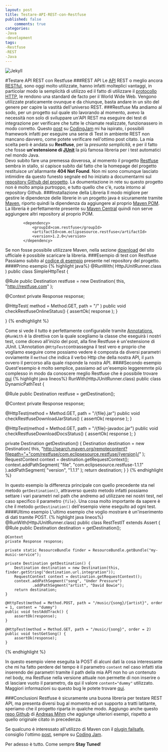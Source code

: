 ```yaml
---
layout: post
title: Testare-API-REST-con-Restfuse
published: false
	comments: true
categories: 
-Java
-development
tags:
-Restfuse
-REST
-Java
---
```

![Jekyll]({{site.baseurl}}/assets/rest_API.png)

#Testare API REST con Restfuse
###REST API
Le [API](https://it.wikipedia.org/wiki/Application_programming_interface "API") REST o meglio ancora [RESTful](https://en.wikipedia.org/wiki/Representational_state_transfer "RESTful"), sono oggi molto utilizzate, hanno infatti molteplici vantaggi, in particolar modo la semplicità di utilizzo ed il fatto di utilizzare il [protocollo HTTP](https://it.wikipedia.org/wiki/Hypertext_Transfer_Protocol "protocollo HTTP"), le rendono una standard de facto per il World Wide Web. Vengono utilizzate praticamente ovunque e da chiunque, basta andare in un sito del genere per capire la vastità dell'universo REST.
###Restfuse
Ma andiamo al sodo, per un progetto sul quale sto lavorando al momento, avevo la necessità non solo di sviluppare un'API REST ma eseguire dei test di integrazione per verificare che tutte le chiamate realizzate, funzionassero in modo corretto. Questo [post](http://codingjam.it/junit-test-the-rest/ "post") su [CodingJam](http://codingjam.it/ "CodingJam") mi ha ispirato, i possibili framework infatti per eseguire una serie di Test in ambiente REST non mancano davvero, come potete verificare nell'ottimo post citato.
La mia scelta però è andata su **Restfuse**, per la *presunta semplicità*, e per il fatto che fosse **un'estensione di [JUnit](http://junit.org/junit4/ "JUnit")** la più famosa libreria per i test automatici nel mondo Java.
<br/>
Devo subito fare una premessa doverosa, al momento il progetto [Restfuse](http://developer.eclipsesource.com/restfuse/ "Restfuse") sembra in stallo, si capisce subito dal fatto che la homepage del progetto restituisce un'allarmante **404 Not Found**.
Non mi sono comunque lasciato intimidire da questo funesto segnale ed ho iniziato a documentarmi sul [repository Github del progetto](https://github.com/eclipsesource/restfuse "repository Github del progetto").
La doumentazione in rete su questo progetto non è molto ampia purtroppo, e tutto quello che c'è, ruota intorno al repository Github.
###Installazione della Libreria
Il modo migliore per gestire le dipendenze delle librerie in un progetto java è sicuramente tramite [Maven](https://maven.apache.org/ "Maven"), riporto quindi la dipendenza da aggiungere al proprio [Maven POM](https://maven.apache.org/pom.html#Introduction "Maven POM"). La libreria è perfettamente presente su [Maven Central](https://maven-repository.com/artifact/com.restfuse/com.eclipsesource.restfuse/1.2.0 "Maven Central") quindi non serve aggiungere altri repository al proprio POM.
```
        <dependency>
            <groupId>com.restfuse</groupId>
            <artifactId>com.eclipsesource.restfuse</artifactId>
            <version>1.2.0</version>
        </dependency>
```
Se non fosse possibile utilizzare Maven, nella sezione [download](http://developer.eclipsesource.com/restfuse/downloads/http:// "download") del sito ufficiale è possibile scaricare la libreria.
###Esempio di test con Restfuse
Passiamo subito al [codice di esempio](hthttps://github.com/eclipsesource/restfuse/blob/master/com.eclipsesource.restfuse.example/src/com/eclipsesource/restfuse/example/SimpleHttpTest.javatp:// "codice di esempio") presente nel repository del progetto.
####Primo esempio
{% highlight java%}
@RunWith( HttpJUnitRunner.class )
public class SimpleHttpTest {
  
  @Rule
  public Destination restfuse = new Destination( this, "http://restfuse.com" );
  
  @Context
  private Response response;
  
  @HttpTest( method = Method.GET, path = "/" ) 
  public void checkRestfuseOnlineStatus() {
    assertOk( response );
  }
  
}
{% endhighlight %}

Come si vede il tutto è perfettamente configurabile tramite [Annotations](http://https://en.wikipedia.org/wiki/Java_annotation "Annotations"), ``@RunWith`` è la direttiva con la quale scegliamo la classe che eseguirà i nostri test, come dicevo all'inizio del post, alla fine Restfuse è un'estensione di JUnit.
L'Annotation ``@HttpTest``contrassegna il test vero e proprio che vogliamo eseguire come possiamo vedere è composta da diversi parametri ovviamente il ``method`` che indica il verbo Http che della nostra API, il ``path`` ovvero il percorso alla quale risponde la nostra API.
####Secondo esempio
Quest'esempio è molto semplice, passiamo ad un'esempio leggeremnte più complesso in modo da conoscere meglio Restfuse che è possibile trovare [qui](http://https://github.com/eclipsesource/restfuse/blob/master/com.eclipsesource.restfuse.example/src/com/eclipsesource/restfuse/example/DynamicHeaderTest.java "qui")
{% highlight java lineos%}
RunWith(HttpJUnitRunner.class)
public class DynamicPathTest {

  @Rule
  public Destination restfuse = getDestination();
  
  @Context
  private Response response;

  @HttpTest(method = Method.GET, path = "/{file}.jar")
  public void checkRestfuseDownloadJarStatus() {
    assertOk( response );
  }
  
  @HttpTest(method = Method.GET, path = "/{file}-javadoc.jar")
  public void checkRestfuseDownloadDocsStatus() {
    assertOk( response );
  }

  private Destination getDestination() {
    Destination destination = new Destination( this, 
                                               "http://search.maven.org/remotecontent?filepath="+"com/restfuse/com.eclipsesource.restfuse/{version}/" );
    RequestContext context = destination.getRequestContext();
    context.addPathSegment( "file", "com.eclipsesource.restfuse-1.1.1" ).addPathSegment( "version", "1.1.1" );
    return destination;
  }
}
{% endhighlight %}

In questo esempio la differenza principale con quello precedente sta nel metodo ``getDestination()``, attraverso questo metodo infatti possiamo settare i vari parametri nel path che andremo ad utilizzare nei nostri test, nel caso specifico il parametro ``{file}``. Una cosa molto importante da sapere è che il metodo ``getDestination()`` dell'esempio viene eseguito ad ogni test.
####Ultimo esempio
L'ultimo esempio che voglio mostrare è un'inserimento di dati tramite POST.
{% highlight java lineos%}
@RunWith(HttpJUnitRunner.class)
public class RestTestIT extends Assert {
    @Rule
    public Destination destination = getDestination();

    @Context
    private Response response;

    private static ResourceBundle finder = ResourceBundle.getBundle("my-music-service");
    
    private Destination getDestination() {
        Destination destination = new Destination(this, finder.getString("destination.url.integration"));
        RequestContext context = destination.getRequestContext();
        context.addPathSegment("song", "Under Pressure")
                .addPathSegment("artist", "David Bowie");
        return destination;
    }

    @HttpTest(method = Method.POST, path = "/music/{song}/{artist}", order = 1, content = "dummy")
    public void testAddTrack() {
        assertOk(response);
    }

    @HttpTest(method = Method.GET, path = "/music/{song}", order = 2)
    public void testGetSong() {
        assertOk(response);
    }
{% endhighlight %}

In questo esempio viene eseguita la POST di alcuni dati la cosa interessante che mi ha fatto perdere del tempo è il parametro ``content`` nel caso infatti stia inserendo dei parametri tramite il path della mia API non ho un contenuto nel body, ma Restfuse nella versione attuale non permette di non inserire o di lasciare vuoto il parametro, da qui il valore ``content="dummy"`` utilizzato.
Maggiori informazioni su questo bug le potete trovare [qui](https://github.com/eclipsesource/restfuse/issues/42 "qui").  

###Conclusioni
Restfuse è sicuramente una buona libreria per testare REST API, ma presenta diversi bug al momento ed un supporto a tratti latitante, speriamo che il progetto riparta in qualche modo.
Aggiungo anche questo [repo Github](https://github.com/andreasmihm/restfuse "repo Github") di [Andreas Mihm](https://github.com/andreasmihm "Andreas Mihm") che aggiunge ulteriori esempi, rispetto a quello originale citato in precedenza.

Se qualcuno è interessato all'utilizzo di Maven con il [plugin failsafe](https://maven.apache.org/surefire/maven-failsafe-plugin/ "plugin failsafe"), consiglio l'ottimo [post](http://codingjam.it/maven-integration-tests/ "post"), sempre su [Coding Jam](http://codingjam.it "Coding Jam").

Per adesso è tutto.
Come sempre **Stay Tuned**!